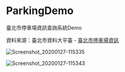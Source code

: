 # ParkingDemo
臺北市停車場資訊查詢系統Demo

資料來源：臺北市資料大平臺 - [臺北市停車場資訊](https://data.taipei/#/dataset/detail?id=d5c0656b-5250-4179-a491-c94daa56ef2c)

![Screenshot_20200127-115335](https://user-images.githubusercontent.com/25738593/73149580-ec61f380-40fc-11ea-9d94-9f49ece9d3ff.jpg)

![Screenshot_20200127-115343](https://user-images.githubusercontent.com/25738593/73149582-ecfa8a00-40fc-11ea-95b9-969d316e8538.jpg)
